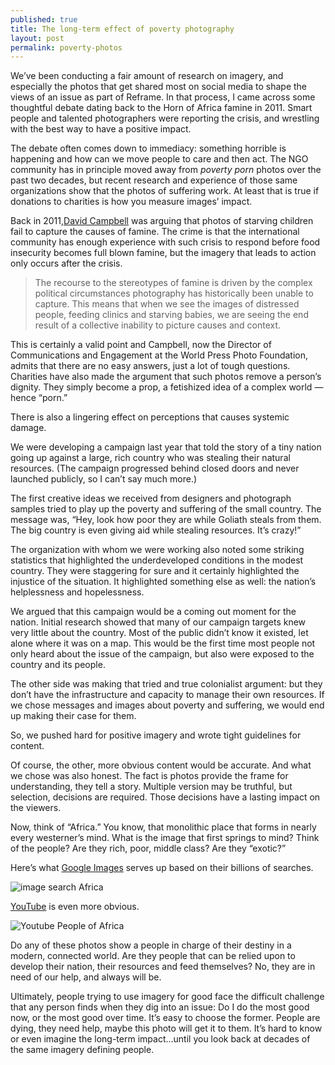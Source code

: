 ```yaml
---
published: true
title: The long-term effect of poverty photography
layout: post
permalink: poverty-photos
---
```

<p>We’ve been conducting a fair amount of research on imagery, and especially the photos that get shared most on social media to shape the views of an issue as part of Reframe. In that process, I came across some thoughtful debate dating back to the Horn of Africa famine in 2011. Smart people and talented photographers were reporting the crisis, and wrestling with the best way to have a positive impact.</p>
<p>The debate often comes down to immediacy: something horrible is happening and how can we move people to care and then act. The NGO community has in principle moved away from <em>poverty porn</em> photos over the past two decades, but recent research and experience of those same organizations show that the photos of suffering work. At least that is true if donations to charities is how you measure images’ impact.</p>
<p>Back in 2011,<a href="https://www.david-campbell.org/2011/07/16/thinking-images-v-20-famine-iconography-failure/">David Campbell</a> was arguing that photos of starving children fail to capture the causes of famine.  The crime is that the international community has enough experience with such crisis to respond before food insecurity becomes full blown famine, but the imagery that leads to action only occurs after the crisis.</p>
<blockquote>
<p>The recourse to the stereotypes of famine is driven by the complex political circumstances photography has historically been unable to capture. This means that when we see the images of distressed people, feeding clinics and starving babies, we are seeing the end result of a collective inability to picture causes and context.</p>
</blockquote>
<p>This is certainly a valid point and Campbell, now the Director of Communications and Engagement at the World Press Photo Foundation, admits that there are no easy answers, just a lot of tough questions. Charities have also made the argument that such photos remove a person’s dignity. They simply become a prop, a fetishized idea of a complex world — hence “porn.”</p>
<p>There is also a lingering effect on perceptions that causes systemic damage.</p>
<p>We were developing a campaign last year that told the story of a tiny nation going up against a large, rich country who was stealing their natural resources. (The campaign progressed behind closed doors and never launched publicly, so I can’t say much more.)</p>
<p>The first creative ideas we received from designers and photograph samples tried to play up the poverty and suffering of the small country. The message was, “Hey, look how poor they are while Goliath steals from them. The big country is even giving aid while stealing resources. It’s crazy!”</p>
<p>The organization with whom we were working also noted some striking statistics that highlighted the underdeveloped conditions in the modest country. They were staggering for sure and it certainly highlighted the injustice of the situation. It highlighted something else as well: the nation’s helplessness and hopelessness.</p>
<p>We argued that this campaign would be a coming out moment for the nation.  Initial research showed that many of our campaign targets knew very little about the country. Most of the public didn’t know it existed, let alone where it was on a map. This would be the first time most people not only heard about the issue of the campaign, but also were exposed to the country and its people.</p>
<p>The other side was making that tried and true colonialist argument: but they don’t have the infrastructure and capacity to manage their own resources. If we chose messages and images about poverty and suffering, we would end up making their case for them.</p>
<p>So, we pushed hard for positive imagery and wrote tight guidelines for content.</p>
<p>Of course, the other, more obvious content would be accurate. And what we chose was also honest. The fact is photos provide the frame for understanding, they tell a story. Multiple version may be truthful, but selection, decisions are required. Those decisions have a lasting impact on the viewers.</p>
<p>Now, think of “Africa.” You know, that monolithic place that forms in nearly every westerner’s mind. What is the image that first springs to mind? Think of the people? Are they rich, poor, middle class? Are they “exotic?”</p>
<p>Here’s what <a href="https://www.google.com/search?rlz=1C5CHFA_enUS704US704&amp;biw=1152&amp;bih=676&amp;tbm=isch&amp;sa=1&amp;q=africa%2C+people&amp;oq=africa%2C+people&amp;gs_l=psy-ab.3..0l3j0i10k1.31182.32051.0.32284.8.8.0.0.0.0.122.715.6j2.8.0....0...1.1.64.psy-ab..0.8.713...0i67k1.0.GLsVr_Sv0K8#imgrc=5xe0PBb9pNbgAM:">Google Images</a> serves up based on their billions of searches.</p>
<p><img src="https://lh3.googleusercontent.com/4QOLtff7a_4ma7cZECE7gAgWTInqPxSP_hAQc57A5YH1PNpK6aoNyPyKoxikWBXgFoU5cAqFml4" alt="image search Africa" title="Image search for Africa"></p>
<p><a href="https://www.youtube.com/results?search_query=people+africa">YouTube</a> is even more obvious.</p>
<p><img src="https://lh3.googleusercontent.com/dwy2IjLfSEMTJ3oAWNkZ4xSNObfngzVJrLsJLh-AqrwIdmXIiMvhQ17o57G03VDs41ucR2owZF8" alt="Youtube People of Africa" title="YouTube search for People of Africa"></p>
<p>Do any of these photos show a people in charge of their destiny in a modern, connected world. Are they people that can be relied upon to develop their nation, their resources and feed themselves? No, they are in need of our help, and always will be.</p>
<p>Ultimately, people trying to use imagery for good face the difficult challenge that any person finds when they dig into an issue: Do I do the most good now, or the most good over time. It’s easy to choose the former. People are dying, they need help, maybe this photo will get it to them. It’s hard to know or even imagine the long-term impact…until you look back at decades of the same imagery defining people.</p>

